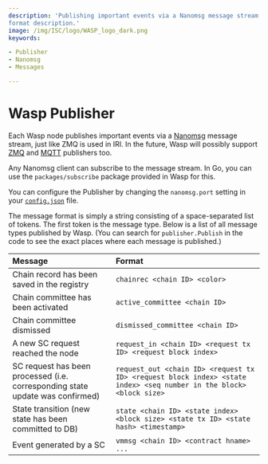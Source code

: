 ```yaml
---
description: 'Publishing important events via a Nanomsg message stream. Subscribing to a stream with a client. Message
format description.'
image: /img/ISC/logo/WASP_logo_dark.png
keywords:

- Publisher
- Nanomsg
- Messages

---
```


# Wasp Publisher

Each Wasp node publishes important events via a [Nanomsg](https://nanomsg.org/) message stream, just like ZMQ is used in
IRI. In the future, Wasp will possibly support [ZMQ](https://zeromq.org/) and [MQTT](https://mqtt.org/) publishers too.

Any Nanomsg client can subscribe to the message stream. In Go, you can use the `packages/subscribe` package provided in
Wasp for this.

You can configure the Publisher by changing the `nanomsg.port` setting in your
[`config.json`](https://github.com/iotaledger/wasp/blob/develop/config.json) file.

The message format is simply a string consisting of a space-separated list of tokens. The first token is the message
type. Below is a list of all message types published by Wasp. (You can search for `publisher.Publish` in the code to see
the exact places where each message is published.)

| Message                                                                       | Format                                                                                                              |
| :---------------------------------------------------------------------------- | :------------------------------------------------------------------------------------------------------------------ |
| Chain record has been saved in the registry                                   | `chainrec <chain ID> <color>`                                                                                       |
| Chain committee has been activated                                            | `active_committee <chain ID>`                                                                                       |
| Chain committee dismissed                                                     | `dismissed_committee <chain ID>`                                                                                    |
| A new SC request reached the node                                             | `request_in <chain ID> <request tx ID> <request block index>`                                                       |
| SC request has been processed (i.e. corresponding state update was confirmed) | `request_out <chain ID> <request tx ID> <request block index> <state index> <seq number in the block> <block size>` |
| State transition (new state has been committed to DB)                         | `state <chain ID> <state index> <block size> <state tx ID> <state hash> <timestamp>`                                |
| Event generated by a SC                                                       | `vmmsg <chain ID> <contract hname> ...`                                                                             |
